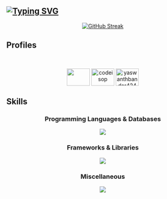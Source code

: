 
<h2 algin="center">
  <!-- https://git.io/typing-svg -->
  <a href="https://github.com/yaswanthbandaru">
    <img align="center" src="https://readme-typing-svg.demolab.com?font=Fira+Code&pause=1000&center=true&vCenter=true&random=false&width=435&lines=Hi+This+is+Yaswanth+Bandaru" alt="Typing SVG" />
  </a>
</h2>


<!-- ![yaswanthbandaru github stats](https://github-readme-stats.vercel.app/api?username=yaswanthbandaru&show_icons=true&count_private=true&show_icons=true&theme=tokyonight) -->


<p align="center">
  <a href="https://git.io/streak-stats"><img src="https://streak-stats.demolab.com?user=yaswanthbandaru" alt="GitHub Streak" /></a>
</p>


<h2 align="left">Profiles</h2>
<br/>
<p align="center">
	<a href="https://www.linkedin.com/in/yaswanthbandaru/" target="blank"
		><img
			align="center"
			src="https://raw.githubusercontent.com/rahuldkjain/github-profile-readme-generator/master/src/images/icons/Social/linked-in-alt.svg"
			alt=""
			height="45"
			width="60"
	/></a>
	<a href="https://codeforces.com/profile/codeisop" target="blank"
		><img
			align="center"
			src="https://raw.githubusercontent.com/rahuldkjain/github-profile-readme-generator/master/src/images/icons/Social/codeforces.svg"
			alt="codeisop"
			height="45"
			width="60"
	/></a>
	<a href="https://leetcode.com/u/yaswanthbandaru424/" target="blank"
		><img
			align="center"
			src="https://raw.githubusercontent.com/rahuldkjain/github-profile-readme-generator/master/src/images/icons/Social/leet-code.svg"
			alt="yaswanthbandar424"
			height="45"
			width="60"
	/></a>
</p>

## Skills

<!-- github linke for skills => https://github.com/tandpfun/skill-icons -->
<h3 align="center">Programming Languages & Databases </h3>
<p align="center">
  <a href="https://skillicons.dev">
    <img src="https://skillicons.dev/icons?i=js,cpp,python,typescript,postgres,r,bash,mysql,mongodb" />
  </a>
</p>
<h3 align="center">Frameworks & Libraries </h3>
<p align="center">
  <a href="https://skillicons.dev">
    <img src="https://skillicons.dev/icons?i=react,nodejs,nextjs,django,express,graphql,tensorflow,spring,css,express,sklearn,tailwind,materialui,solidity" />
  </a>
</p>
<h3 align="center">Miscellaneous</h3>
<p align="center">
  <a href="https://skillicons.dev">
    <img src="https://skillicons.dev/icons?i=ubuntu,neovim,aws,docker,git,postman,matlab,linux,latex,octave,npm,vim" />
  </a>
</p>
